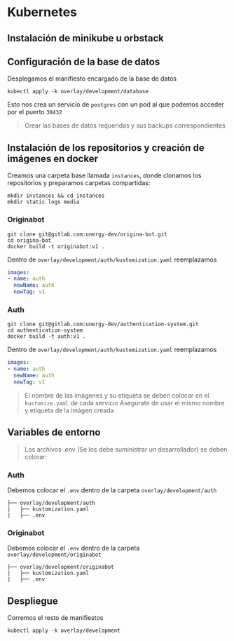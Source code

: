 # Kubernetes
## Instalación de minikube u orbstack
## Configuración de la base de datos
Desplegamos el manifiesto encargado de la base de datos
```shell
kubectl apply -k overlay/development/database
```
Esto nos crea un servicio de `postgres` con un pod al que podemos acceder por el puerto `30432`
> Crear las bases de datos requeridas y sus backups correspondientes
## Instalación de los repositorios y creación de imágenes en docker
Creamos una carpeta base llamada `instances`, donde clonamos los repositorios y preparamos carpetas compartidas:
```shell
mkdir instances && cd instances
mkdir static logs media
```
### Originabot
```shell
git clone git@gitlab.com:unergy-dev/origina-bot.git
cd origina-bot
docker build -t originabot:v1 .
```
Dentro de `overlay/development/auth/kustomization.yaml` reemplazamos 
```yaml
images:
- name: auth
  newName: auth
  newTag: v1
```

### Auth
```shell
git clone git@gitlab.com:unergy-dev/authentication-system.git
cd authentication-system
docker build -t auth:v1 .
```
Dentro de `overlay/development/auth/kustomization.yaml` reemplazamos 
```yaml
images:
- name: auth
  newName: auth
  newTag: v1
```

> El nombre de las imágenes y su etiqueta se deben colocar en el `kustomize.yaml` de cada servicio
Asegurate de usar el mismo nombre y etiqueta de la imágen creada

## Variables de entorno
> Los archivos .env (Se los debe suministrar un desarrollador) se deben colorar:
### Auth
Debemos colocar el `.env` dentro de la carpeta `overlay/development/auth`
```plaintext
├── overlay/development/auth
|   ├── kustomization.yaml
|   ├── .env
```
### Originabot
Debemos colocar el `.env` dentro de la carpeta `overlay/development/originabot`
```plaintext
├── overlay/development/originabot
|   ├── kustomization.yaml
|   ├── .env
```
## Despliegue
Corremos el resto de manifiestos
```shell
kubectl apply -k overlay/development
```